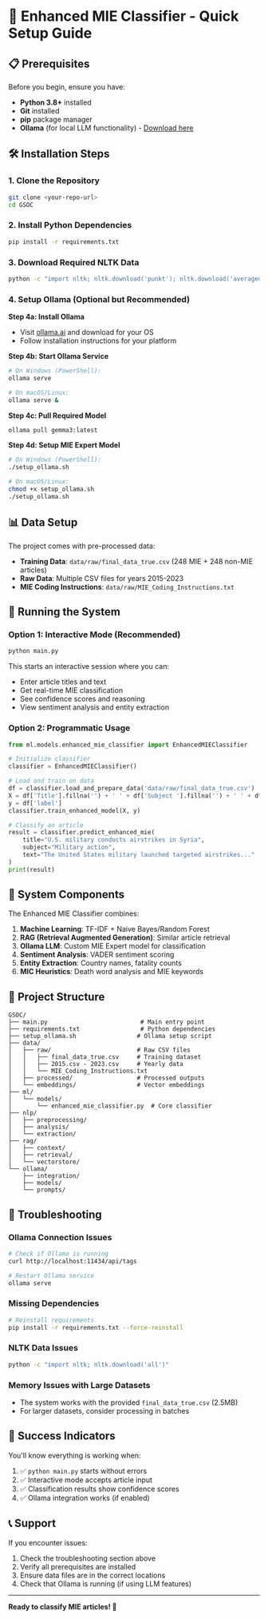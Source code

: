 # 🚀 Enhanced MIE Classifier - Quick Setup Guide

## 📋 Prerequisites

Before you begin, ensure you have:

- **Python 3.8+** installed
- **Git** installed
- **pip** package manager
- **Ollama** (for local LLM functionality) - [Download here](https://ollama.ai/)

## 🛠️ Installation Steps

### 1. Clone the Repository
```bash
git clone <your-repo-url>
cd GSOC
```

### 2. Install Python Dependencies
```bash
pip install -r requirements.txt
```

### 3. Download Required NLTK Data
```bash
python -c "import nltk; nltk.download('punkt'); nltk.download('averaged_perceptron_tagger'); nltk.download('maxent_ne_chunker'); nltk.download('words')"
```

### 4. Setup Ollama (Optional but Recommended)

**Step 4a: Install Ollama**
- Visit [ollama.ai](https://ollama.ai/) and download for your OS
- Follow installation instructions for your platform

**Step 4b: Start Ollama Service**
```bash
# On Windows (PowerShell):
ollama serve

# On macOS/Linux:
ollama serve &
```

**Step 4c: Pull Required Model**
```bash
ollama pull gemma3:latest
```

**Step 4d: Setup MIE Expert Model**
```bash
# On Windows (PowerShell):
./setup_ollama.sh

# On macOS/Linux:
chmod +x setup_ollama.sh
./setup_ollama.sh
```

## 📊 Data Setup

The project comes with pre-processed data:

- **Training Data**: `data/raw/final_data_true.csv` (248 MIE + 248 non-MIE articles)
- **Raw Data**: Multiple CSV files for years 2015-2023
- **MIE Coding Instructions**: `data/raw/MIE_Coding_Instructions.txt`

## 🎯 Running the System

### Option 1: Interactive Mode (Recommended)
```bash
python main.py
```

This starts an interactive session where you can:
- Enter article titles and text
- Get real-time MIE classification
- See confidence scores and reasoning
- View sentiment analysis and entity extraction

### Option 2: Programmatic Usage
```python
from ml.models.enhanced_mie_classifier import EnhancedMIEClassifier

# Initialize classifier
classifier = EnhancedMIEClassifier()

# Load and train on data
df = classifier.load_and_prepare_data('data/raw/final_data_true.csv')
X = df['Title'].fillna('') + ' ' + df['Subject '].fillna('') + ' ' + df['Text'].fillna('')
y = df['label']
classifier.train_enhanced_model(X, y)

# Classify an article
result = classifier.predict_enhanced_mie(
    title="U.S. military conducts airstrikes in Syria",
    subject="Military action",
    text="The United States military launched targeted airstrikes..."
)
print(result)
```

## 🔧 System Components

The Enhanced MIE Classifier combines:

1. **Machine Learning**: TF-IDF + Naive Bayes/Random Forest
2. **RAG (Retrieval Augmented Generation)**: Similar article retrieval
3. **Ollama LLM**: Custom MIE Expert model for classification
4. **Sentiment Analysis**: VADER sentiment scoring
5. **Entity Extraction**: Country names, fatality counts
6. **MIC Heuristics**: Death word analysis and MIE keywords

## 📁 Project Structure

```
GSOC/
├── main.py                          # Main entry point
├── requirements.txt                 # Python dependencies
├── setup_ollama.sh                 # Ollama setup script
├── data/
│   ├── raw/                        # Raw CSV files
│   │   ├── final_data_true.csv     # Training dataset
│   │   ├── 2015.csv - 2023.csv     # Yearly data
│   │   └── MIE_Coding_Instructions.txt
│   ├── processed/                  # Processed outputs
│   └── embeddings/                 # Vector embeddings
├── ml/
│   └── models/
│       └── enhanced_mie_classifier.py  # Core classifier
├── nlp/
│   ├── preprocessing/
│   ├── analysis/
│   └── extraction/
├── rag/
│   ├── context/
│   ├── retrieval/
│   └── vectorstore/
└── ollama/
    ├── integration/
    ├── models/
    └── prompts/
```

## 🚨 Troubleshooting

### Ollama Connection Issues
```bash
# Check if Ollama is running
curl http://localhost:11434/api/tags

# Restart Ollama service
ollama serve
```

### Missing Dependencies
```bash
# Reinstall requirements
pip install -r requirements.txt --force-reinstall
```

### NLTK Data Issues
```bash
python -c "import nltk; nltk.download('all')"
```

### Memory Issues with Large Datasets
- The system works with the provided `final_data_true.csv` (2.5MB)
- For larger datasets, consider processing in batches

## 🎉 Success Indicators

You'll know everything is working when:

1. ✅ `python main.py` starts without errors
2. ✅ Interactive mode accepts article input
3. ✅ Classification results show confidence scores
4. ✅ Ollama integration works (if enabled)

## 📞 Support

If you encounter issues:
1. Check the troubleshooting section above
2. Verify all prerequisites are installed
3. Ensure data files are in the correct locations
4. Check that Ollama is running (if using LLM features)

---

**Ready to classify MIE articles! 🎯**
